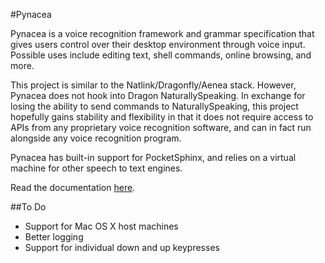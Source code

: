 #Pynacea

Pynacea is a voice recognition framework and grammar specification that gives
users control over their desktop environment through voice input. Possible
uses include editing text, shell commands, online browsing, and more.

This project is similar to the Natlink/Dragonfly/Aenea stack. However, Pynacea
does not hook into Dragon NaturallySpeaking. In exchange for losing the
ability to send commands to NaturallySpeaking, this project hopefully gains
stability and flexibility in that it does not require access to APIs from any
proprietary voice recognition software, and can in fact run alongside any voice
recognition program.

Pynacea has built-in support for PocketSphinx, and relies on a virtual machine
for other speech to text engines.

Read the documentation [here](https://pythonhosted.org/pynhost/).

##To Do

- Support for Mac OS X host machines
- Better logging
- Support for individual down and up keypresses

